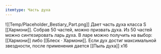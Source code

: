 ```yaml
---
itemtype: Часть духа
---
```

![[Temp/Placeholder_Bestiary_Part.png]]
Дает часть духа класса S [[Хармони]]. Собрав 50 частей, можно призвать духа. Из 50 частей можно синтезировать ларь духа. В ларе можно получить на выбор: [[Хармони]] либо [[Блеск · Хармони]]. Если дух достиг максимальной звездности, после применения дается [[Пыль духа]] х16
